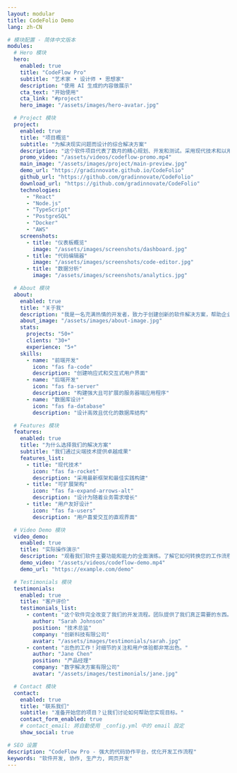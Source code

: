 ```yaml
---
layout: modular
title: CodeFolio Demo
lang: zh-CN

# 模块配置 - 简体中文版本
modules:
  # Hero 模块
  hero:
    enabled: true
    title: "CodeFlow Pro"
    subtitle: "艺术家 • 设计师 • 思想家"
    description: "使用 AI 生成的内容做展示"
    cta_text: "开始使用"
    cta_link: "#project"
    hero_image: "/assets/images/hero-avatar.jpg"

  # Project 模块
  project:
    enabled: true
    title: "项目概览"
    subtitle: "为解决现实问题而设计的综合解决方案"
    description: "这个软件项目代表了数月的精心规划、开发和测试。采用现代技术和以用户为中心的设计原则构建，提供卓越的性能和用户体验。"
    promo_video: "/assets/videos/codeflow-promo.mp4"
    main_image: "/assets/images/project/main-preview.jpg"
    demo_url: "https://gradinnovate.github.io/CodeFolio"
    github_url: "https://github.com/gradinnovate/CodeFolio"
    download_url: "https://github.com/gradinnovate/CodeFolio"
    technologies:
      - "React"
      - "Node.js"
      - "TypeScript"
      - "PostgreSQL"
      - "Docker"
      - "AWS"
    screenshots:
      - title: "仪表板概览"
        image: "/assets/images/screenshots/dashboard.jpg"
      - title: "代码编辑器"
        image: "/assets/images/screenshots/code-editor.jpg"
      - title: "数据分析"
        image: "/assets/images/screenshots/analytics.jpg"

  # About 模块
  about:
    enabled: true
    title: "关于我"
    description: "我是一名充满热情的开发者，致力于创建创新的软件解决方案，帮助企业成长和成功。凭借多年现代网页技术经验，我专注于构建解决现实问题的用户友好应用程序。"
    about_image: "/assets/images/about-image.jpg"
    stats:
      projects: "50+"
      clients: "30+"
      experience: "5+"
    skills:
      - name: "前端开发"
        icon: "fas fa-code"
        description: "创建响应式和交互式用户界面"
      - name: "后端开发"
        icon: "fas fa-server"
        description: "构建强大且可扩展的服务器端应用程序"
      - name: "数据库设计"
        icon: "fas fa-database"
        description: "设计高效且优化的数据库结构"

  # Features 模块
  features:
    enabled: true
    title: "为什么选择我们的解决方案"
    subtitle: "我们通过尖端技术提供卓越成果"
    features_list:
      - title: "现代技术"
        icon: "fas fa-rocket"
        description: "采用最新框架和最佳实践构建"
      - title: "可扩展架构"
        icon: "fas fa-expand-arrows-alt"
        description: "设计为随着业务需求增长"
      - title: "用户友好设计"
        icon: "fas fa-users"
        description: "用户喜爱交互的直观界面"

  # Video Demo 模块
  video_demo:
    enabled: true
    title: "实际操作演示"
    description: "观看我们软件主要功能和能力的全面演练。了解它如何转换您的工作流程并提升生产力。"
    demo_video: "/assets/videos/codeflow-demo.mp4"
    demo_url: "https://example.com/demo"

  # Testimonials 模块
  testimonials:
    enabled: true
    title: "客户评价"
    testimonials_list:
      - content: "这个软件完全改变了我们的开发流程。团队提供了我们真正需要的东西。"
        author: "Sarah Johnson"
        position: "技术总监"
        company: "创新科技有限公司"
        avatar: "/assets/images/testimonials/sarah.jpg"
      - content: "出色的工作！对细节的关注和用户体验都非常出色。"
        author: "Jane Chen"
        position: "产品经理"
        company: "数字解决方案有限公司"
        avatar: "/assets/images/testimonials/jane.jpg"

  # Contact 模块
  contact:
    enabled: true
    title: "联系我们"
    subtitle: "准备开始您的项目？让我们讨论如何帮助您实现目标。"
    contact_form_enabled: true
    # contact_email: 將自動使用 _config.yml 中的 email 設定
    show_social: true

# SEO 设置
description: "CodeFlow Pro - 强大的代码协作平台，优化开发工作流程"
keywords: "软件开发, 协作, 生产力, 网页开发"
---
```


<!-- 所有内容都由模块根据上面的设置动态生成 -->
